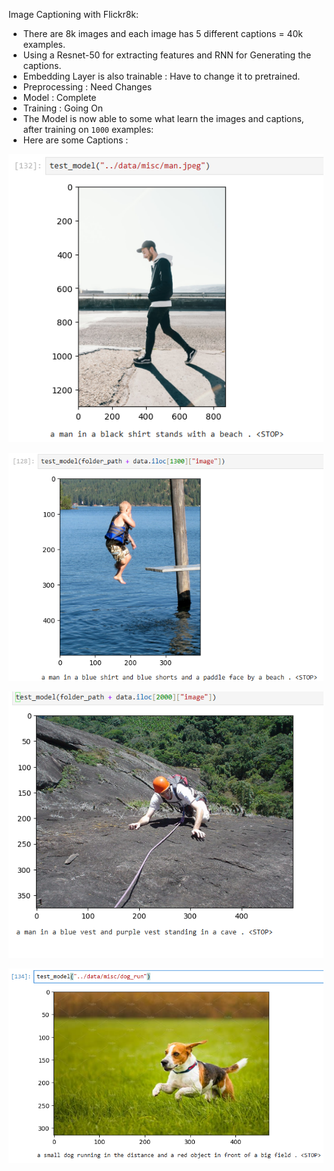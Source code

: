 Image Captioning with Flickr8k:
* There are 8k images and each image has 5 different captions = 40k examples.
* Using a Resnet-50 for extracting features and RNN for Generating the captions.
* Embedding Layer is also trainable : Have to change it to pretrained.
* Preprocessing : Need Changes
* Model : Complete
* Training : Going On
* The Model is now able to some what learn the images and captions, after training on `1000` examples:
* Here are some Captions :

![Test1](./images/test_1.png)

![Test2](./images/test_2.png)

![Test3](./images/test_3.png)

![Test4](./images/test_4.png)


